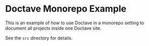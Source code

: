 Doctave Monorepo Example
========================

This is an example of how to use Doctave in a monorepo setting
to document all projects inside one Doctave site.

See the `src` directory for details.
